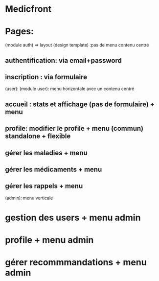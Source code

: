 # Medicfront
# Pages:
(module auth) => layout (design template) :pas de menu contenu centré
## authentification: via email+password
## inscription : via formulaire

(user): (module user): menu horizontale avec un contenu centré
## accueil : stats et affichage (pas de formulaire) + menu
## profile: modifier le profile + menu (commun) standalone + flexible 
## gérer les maladies + menu
## gérer les médicaments + menu
## gérer les rappels + menu
(admin): menu verticale
# gestion des users + menu admin
# profile + menu admin
# gérer recommmandations + menu admin
